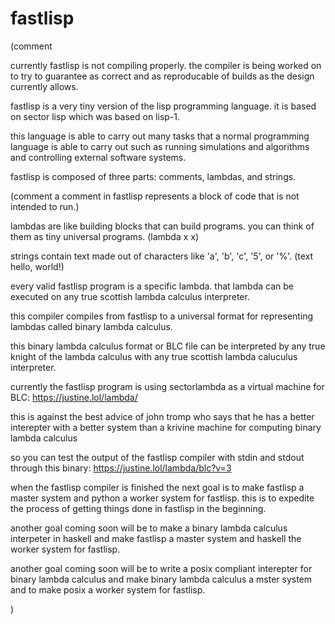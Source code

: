 # fastlisp
(comment 

currently fastlisp is not compiling properly. the compiler is being worked on to try to guarantee as correct and as reproducable of builds as the design currently allows.

fastlisp is a very tiny version of the lisp programming language. it is based on sector lisp which was based on lisp-1.

this language is able to carry out many tasks that a normal programming language is able to carry out such as running simulations and algorithms and controlling external software systems.

fastlisp is composed of three parts: comments, lambdas, and strings.

(comment a comment in fastlisp represents a block of code that is not intended to run.)

lambdas are like building blocks that can build programs. you can think of them as tiny universal programs.
(lambda x x)

strings contain text made out of characters like 'a', 'b', 'c', '5', or '%'.
(text hello, world!)

every valid fastlisp program is a specific lambda. that lambda can be executed on any true scottish lambda calculus interpreter.

this compiler compiles from fastlisp to a universal format for representing lambdas called binary lambda calculus.

this binary lambda calculus format or BLC file can be interpreted by any true knight of the lambda calculus with any true scottish lambda caluculus interpreter.

currently the fastlisp program is using sectorlambda as a virtual machine for BLC: https://justine.lol/lambda/

this is against the best advice of john tromp who says that he has a better interepter with a better system than a krivine machine for computing binary lambda calculus

so you can test the output of the fastlisp compiler with stdin and stdout through this binary: https://justine.lol/lambda/blc?v=3

when the fastlisp compiler is finished the next goal is to make fastlisp a master system and python a worker system for fastlisp. this is to expedite the process of getting things done in fastlisp in the beginning.

another goal coming soon will be to make a binary lambda calculus interpeter in haskell and make fastlisp a master system and haskell the worker system for fastlisp.

another goal coming soon will be to write a posix compliant interepter for binary lambda calculus and make binary lambda calculus a mster system and to make posix a worker system for fastlisp.

)
